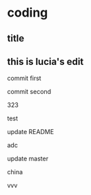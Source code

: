 # coding

## title

## this is lucia's edit

commit first

commit second

323

test

update README

adc

update master

china

vvv
